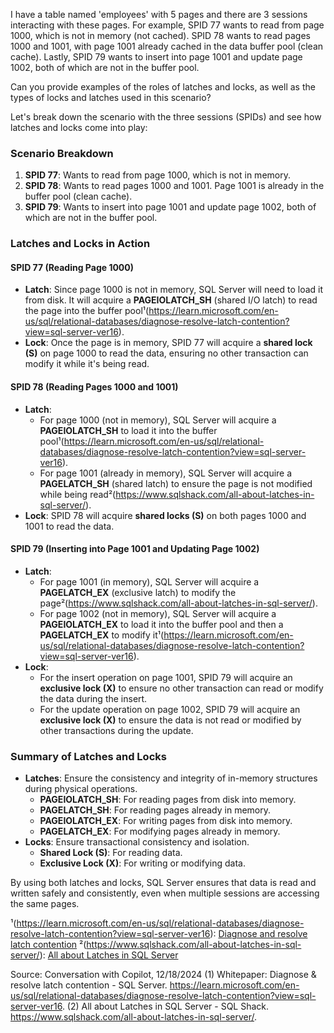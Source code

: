 I have a table named 'employees' with 5 pages and there are 3 sessions interacting with these pages. 
For example, SPID 77 wants to read from page 1000, which is not in memory (not cached). 
SPID 78 wants to read pages 1000 and 1001, with page 1001 already cached in the data buffer pool (clean cache). 
Lastly, SPID 79 wants to insert into page 1001 and update page 1002, both of which are not in the buffer pool.

Can you provide examples of the roles of latches and locks, as well as the types of locks and latches used in this scenario?

Let's break down the scenario with the three sessions (SPIDs) and see how latches and locks come into play:

### Scenario Breakdown

1. **SPID 77**: Wants to read from page 1000, which is not in memory.
2. **SPID 78**: Wants to read pages 1000 and 1001. Page 1001 is already in the buffer pool (clean cache).
3. **SPID 79**: Wants to insert into page 1001 and update page 1002, both of which are not in the buffer pool.

### Latches and Locks in Action

#### SPID 77 (Reading Page 1000)
- **Latch**: Since page 1000 is not in memory, SQL Server will need to load it from disk. It will acquire a **PAGEIOLATCH_SH** (shared I/O latch) to read the page into the buffer pool¹(https://learn.microsoft.com/en-us/sql/relational-databases/diagnose-resolve-latch-contention?view=sql-server-ver16).
- **Lock**: Once the page is in memory, SPID 77 will acquire a **shared lock (S)** on page 1000 to read the data, ensuring no other transaction can modify it while it's being read.

#### SPID 78 (Reading Pages 1000 and 1001)
- **Latch**:
  - For page 1000 (not in memory), SQL Server will acquire a **PAGEIOLATCH_SH** to load it into the buffer pool¹(https://learn.microsoft.com/en-us/sql/relational-databases/diagnose-resolve-latch-contention?view=sql-server-ver16).
  - For page 1001 (already in memory), SQL Server will acquire a **PAGELATCH_SH** (shared latch) to ensure the page is not modified while being read²(https://www.sqlshack.com/all-about-latches-in-sql-server/).
- **Lock**: SPID 78 will acquire **shared locks (S)** on both pages 1000 and 1001 to read the data.

#### SPID 79 (Inserting into Page 1001 and Updating Page 1002)
- **Latch**:
  - For page 1001 (in memory), SQL Server will acquire a **PAGELATCH_EX** (exclusive latch) to modify the page²(https://www.sqlshack.com/all-about-latches-in-sql-server/).
  - For page 1002 (not in memory), SQL Server will acquire a **PAGEIOLATCH_EX** to load it into the buffer pool and then a **PAGELATCH_EX** to modify it¹(https://learn.microsoft.com/en-us/sql/relational-databases/diagnose-resolve-latch-contention?view=sql-server-ver16).
- **Lock**:
  - For the insert operation on page 1001, SPID 79 will acquire an **exclusive lock (X)** to ensure no other transaction can read or modify the data during the insert.
  - For the update operation on page 1002, SPID 79 will acquire an **exclusive lock (X)** to ensure the data is not read or modified by other transactions during the update.

### Summary of Latches and Locks
- **Latches**: Ensure the consistency and integrity of in-memory structures during physical operations.
  - **PAGEIOLATCH_SH**: For reading pages from disk into memory.
  - **PAGELATCH_SH**: For reading pages already in memory.
  - **PAGEIOLATCH_EX**: For writing pages from disk into memory.
  - **PAGELATCH_EX**: For modifying pages already in memory.
- **Locks**: Ensure transactional consistency and isolation.
  - **Shared Lock (S)**: For reading data.
  - **Exclusive Lock (X)**: For writing or modifying data.

By using both latches and locks, SQL Server ensures that data is read and written safely and consistently, even when multiple sessions are accessing the same pages.

¹(https://learn.microsoft.com/en-us/sql/relational-databases/diagnose-resolve-latch-contention?view=sql-server-ver16): [Diagnose and resolve latch contention](https://learn.microsoft.com/en-us/sql/relational-databases/diagnose-resolve-latch-contention?view=sql-server-ver16)
²(https://www.sqlshack.com/all-about-latches-in-sql-server/): [All about Latches in SQL Server](https://www.sqlshack.com/all-about-latches-in-sql-server/)

Source: Conversation with Copilot, 12/18/2024
(1) Whitepaper: Diagnose & resolve latch contention - SQL Server. https://learn.microsoft.com/en-us/sql/relational-databases/diagnose-resolve-latch-contention?view=sql-server-ver16.
(2) All about Latches in SQL Server - SQL Shack. https://www.sqlshack.com/all-about-latches-in-sql-server/.
